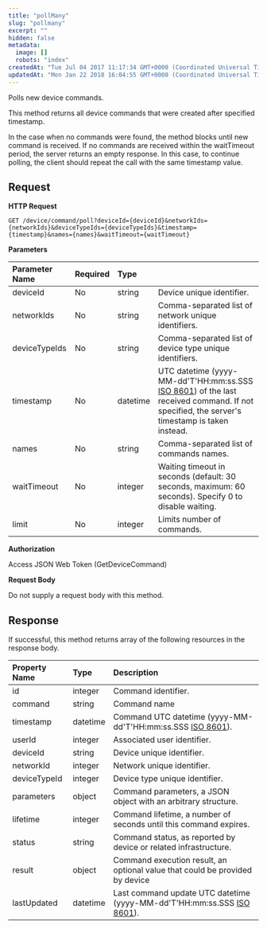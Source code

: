 ```yaml
---
title: "pollMany"
slug: "pollmany"
excerpt: ""
hidden: false
metadata: 
  image: []
  robots: "index"
createdAt: "Tue Jul 04 2017 11:17:34 GMT+0000 (Coordinated Universal Time)"
updatedAt: "Mon Jan 22 2018 16:04:55 GMT+0000 (Coordinated Universal Time)"
---
```

Polls new device commands.

This method returns all device commands that were created after specified timestamp.

In the case when no commands were found, the method blocks until new command is received. If no commands are received within the waitTimeout period, the server returns an empty response. In this case, to continue polling, the client should repeat the call with the same timestamp value.

## Request

**HTTP Request**

```text
GET /device/command/poll?deviceId={deviceId}&networkIds={networkIds}&deviceTypeIds={deviceTypeIds}&timestamp={timestamp}&names={names}&waitTimeout={waitTimeout}
```

**Parameters**

| Parameter Name | Required | Type     |                                                                                                                                                                                      |
| :------------- | :------- | :------- | :----------------------------------------------------------------------------------------------------------------------------------------------------------------------------------- |
| deviceId       | No       | string   | Device unique identifier.                                                                                                                                                            |
| networkIds     | No       | string   | Comma-separated list of network unique identifiers.                                                                                                                                  |
| deviceTypeIds  | No       | string   | Comma-separated list of device type unique identifiers.                                                                                                                              |
| timestamp      | No       | datetime | UTC datetime (yyyy-MM-dd'T'HH:mm:ss.SSS [ISO 8601](https://en.wikipedia.org/wiki/ISO_8601)) of the last received command. If not specified, the server's timestamp is taken instead. |
| names          | No       | string   | Comma-separated list of commands names.                                                                                                                                              |
| waitTimeout    | No       | integer  | Waiting timeout in seconds (default: 30 seconds, maximum: 60 seconds). Specify 0 to disable waiting.                                                                                 |
| limit          | No       | integer  | Limits number of commands.                                                                                                                                                           |

**Authorization**

Access JSON Web Token (GetDeviceCommand)

**Request Body**

Do not supply a request body with this method.

## Response

If successful, this method returns array of the following resources in the response body.

| Property Name | Type     | Description                                                                                                      |
| :------------ | :------- | :--------------------------------------------------------------------------------------------------------------- |
| id            | integer  | Command identifier.                                                                                              |
| command       | string   | Command name                                                                                                     |
| timestamp     | datetime | Command UTC datetime (yyyy-MM-dd'T'HH:mm:ss.SSS [ISO 8601](https://en.wikipedia.org/wiki/ISO_8601)).             |
| userId        | integer  | Associated user identifier.                                                                                      |
| deviceId      | string   | Device unique identifier.                                                                                        |
| networkId     | integer  | Network unique identifier.                                                                                       |
| deviceTypeId  | integer  | Device type unique identifier.                                                                                   |
| parameters    | object   | Command parameters, a JSON object with an arbitrary structure.                                                   |
| lifetime      | integer  | Command lifetime, a number of seconds until this command expires.                                                |
| status        | string   | Command status, as reported by device or related infrastructure.                                                 |
| result        | object   | Command execution result, an optional value that could be provided by device                                     |
| lastUpdated   | datetime | Last command update UTC datetime (yyyy-MM-dd'T'HH:mm:ss.SSS [ISO 8601](https://en.wikipedia.org/wiki/ISO_8601)). |
